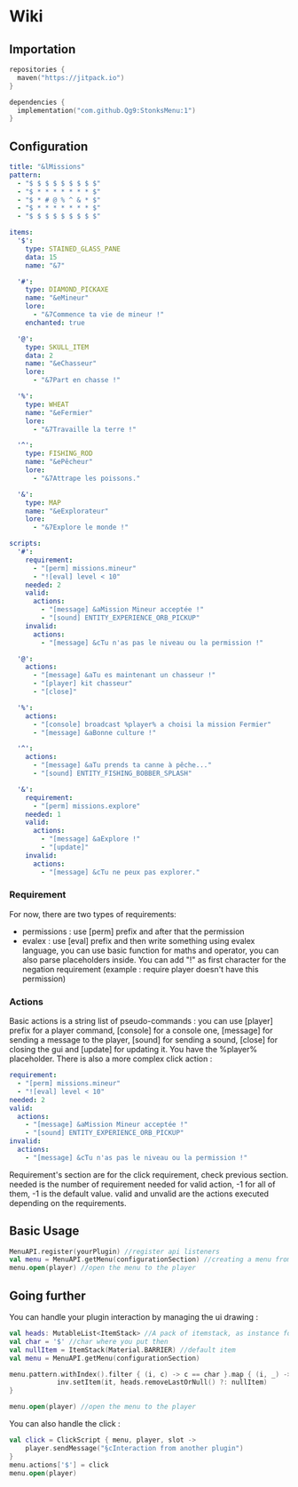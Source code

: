 # Wiki 
## Importation
```kts
repositories {
  maven("https://jitpack.io")
}

dependencies {
  implementation("com.github.Qg9:StonksMenu:1")
}
```

## Configuration

```yaml
title: "&lMissions"
pattern:
  - "$ $ $ $ $ $ $ $ $"
  - "$ * * * * * * * $"
  - "$ * # @ % ^ & * $"
  - "$ * * * * * * * $"
  - "$ $ $ $ $ $ $ $ $"

items:
  '$':
    type: STAINED_GLASS_PANE
    data: 15
    name: "&7"

  '#':
    type: DIAMOND_PICKAXE
    name: "&eMineur"
    lore:
      - "&7Commence ta vie de mineur !"
    enchanted: true

  '@':
    type: SKULL_ITEM
    data: 2
    name: "&eChasseur"
    lore:
      - "&7Part en chasse !"

  '%':
    type: WHEAT
    name: "&eFermier"
    lore:
      - "&7Travaille la terre !"

  '^':
    type: FISHING_ROD
    name: "&ePêcheur"
    lore:
      - "&7Attrape les poissons."

  '&':
    type: MAP
    name: "&eExplorateur"
    lore:
      - "&7Explore le monde !"

scripts:
  '#':
    requirement:
      - "[perm] missions.mineur"
      - "![eval] level < 10"
    needed: 2
    valid:
      actions:
        - "[message] &aMission Mineur acceptée !"
        - "[sound] ENTITY_EXPERIENCE_ORB_PICKUP"
    invalid:
      actions:
        - "[message] &cTu n'as pas le niveau ou la permission !"

  '@':
    actions:
      - "[message] &aTu es maintenant un chasseur !"
      - "[player] kit chasseur"
      - "[close]"

  '%':
    actions:
      - "[console] broadcast %player% a choisi la mission Fermier"
      - "[message] &aBonne culture !"

  '^':
    actions:
      - "[message] &aTu prends ta canne à pêche..."
      - "[sound] ENTITY_FISHING_BOBBER_SPLASH"

  '&':
    requirement:
      - "[perm] missions.explore"
    needed: 1
    valid:
      actions:
        - "[message] &aExplore !"
        - "[update]"
    invalid:
      actions:
        - "[message] &cTu ne peux pas explorer."

```

### Requirement 

For now, there are two types of requirements: 
- permissions : use [perm] prefix and after that the permission
- evalex : use [eval] prefix and then write something using evalex language, you can use basic function for maths and operator, you can also parse placeholders inside.
You can add "!" as first character for the negation requirement (example : require player doesn't have this permission)

### Actions 

Basic actions is a string list of pseudo-commands : you can use [player] prefix for a player command, [console] for a console one, [message] for sending a message to the player, [sound] for sending a sound, [close] for closing the gui and [update] for updating it.
You have the %player% placeholder.
There is also a more complex click action : 
```yaml
requirement:
  - "[perm] missions.mineur"
  - "![eval] level < 10"
needed: 2
valid:
  actions:
    - "[message] &aMission Mineur acceptée !"
    - "[sound] ENTITY_EXPERIENCE_ORB_PICKUP"
invalid:
  actions:
    - "[message] &cTu n'as pas le niveau ou la permission !"
```
Requirement's section are for the click requirement, check previous section. needed is the number of requirement needed for valid action, -1 for all of them, -1 is the default value. valid and unvalid are the actions executed depending on the requirements.

## Basic Usage
```kotlin
MenuAPI.register(yourPlugin) //register api listeners
val menu = MenuAPI.getMenu(configurationSection) //creating a menu from config, you can also create manually a QGMenu
menu.open(player) //open the menu to the player
```
## Going further

You can handle your plugin interaction by managing the ui drawing :

```kotlin
val heads: MutableList<ItemStack> //A pack of itemstack, as instance for an ah
val char = '$' //char where you put then
val nullItem = ItemStack(Material.BARRIER) //default item
val menu = MenuAPI.getMenu(configurationSection)

menu.pattern.withIndex().filter { (i, c) -> c == char }.map { (i, _) -> i }.forEach { 
            inv.setItem(it, heads.removeLastOrNull() ?: nullItem)
}

menu.open(player) //open the menu to the player
```

You can also handle the click :

```kotlin
val click = ClickScript { menu, player, slot ->
    player.sendMessage("§cInteraction from another plugin")
}
menu.actions['$'] = click
menu.open(player)
```
